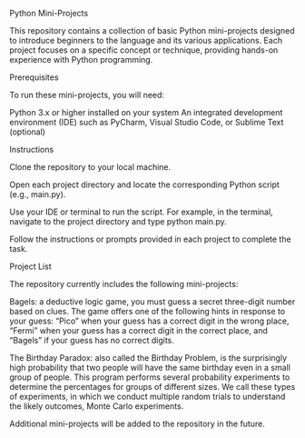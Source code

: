 Python Mini-Projects

This repository contains a collection of basic Python mini-projects designed to introduce beginners to the language and its various applications. Each project focuses on a specific concept or technique, providing hands-on experience with Python programming.

Prerequisites

To run these mini-projects, you will need:

Python 3.x or higher installed on your system
An integrated development environment (IDE) such as PyCharm, Visual Studio Code, or Sublime Text (optional)

Instructions

Clone the repository to your local machine.

Open each project directory and locate the corresponding Python script (e.g., main.py).

Use your IDE or terminal to run the script. For example, in the terminal, navigate to the project directory and type python main.py.

Follow the instructions or prompts provided in each project to complete the task.

Project List

The repository currently includes the following mini-projects:

Bagels: a deductive logic game, you must guess a secret three-digit number based on clues. The game offers one of the following hints in response to your guess: 
“Pico” when your guess has a correct digit in the wrong place, “Fermi” when your guess has a correct digit in the correct place, and “Bagels” if your guess has no correct digits.

The Birthday Paradox: also called the 
Birthday Problem, is the surprisingly high probability that two people will have the same birthday even in a small group of people. This program performs several probability experiments to determine the percentages for groups of different sizes. We call these types of experiments, in which we conduct multiple random trials to understand the likely outcomes, Monte Carlo experiments.


Additional mini-projects will be added to the repository in the future.

